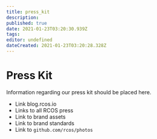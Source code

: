 ```yaml
---
title: press_kit
description: 
published: true
date: 2021-01-23T03:20:30.939Z
tags: 
editor: undefined
dateCreated: 2021-01-23T03:20:28.328Z
---
```


# Press Kit

Information regarding our press kit should be placed here.

- Link blog.rcos.io
- Links to all RCOS press
- Link to brand assets
- Link to brand standards
- Link to `github.com/rcos/photos`
